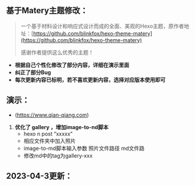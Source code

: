 ## 基于Matery主题修改：

> 一个基于材料设计和响应式设计而成的全面、美观的Hexo主题，原作者地址：[https://github.com/blinkfox/hexo-theme-matery](https://github.com/blinkfox/hexo-theme-matery)
>
> 感谢作者提供这么优秀的主题！

- **根据自己个性化修改了部分内容，详细在演示里面**
- **纠正了部分Bug**
- **每次更新内容已标明，若不喜欢更新内容，选择对应版本使用即可**



## 演示：

- (https://www.qian-qiang.com)



1. **优化了 gallery ，增加image-to-nd脚本**
   - hexo n post “xxxxx”
   - 相应文件夹中加入照片
   - image-to-md脚本输入参数 照片文件路径 md文件路
   - 修改md中的tag为gallery-xxx 

## 2023-04-3更新：


